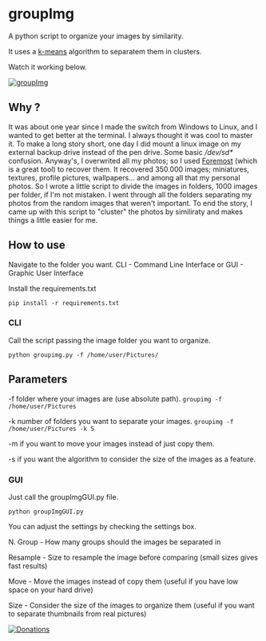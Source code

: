 # groupImg

A python script to organize your images by similarity.

It uses a [k-means](https://en.wikipedia.org/wiki/K-means_clustering) algorithm to separatem them in clusters.

Watch it working below.

[![groupImg](http://img.youtube.com/vi/M6ntIaynKCg/0.jpg)](http://www.youtube.com/watch?v=M6ntIaynKCg)

## Why ?

It was about one year since I made the switch from Windows to Linux, and I wanted to get better at the terminal. I always thought it was cool to master it. To make a long story short, one day I did mount a linux image on my external backup drive instead of the pen drive. Some basic */dev/sd\** confusion. Anyway's, I overwrited all my photos; so I used [Foremost](https://en.wikipedia.org/wiki/Foremost_(software)) (which is a great tool) to recover them. It recovered 350.000 images; miniatures, textures, profile pictures, wallpapers... and among all that my personal photos. So I wrote a little script to divide the images in folders, 1000 images per folder, if I'm not mistaken. I went through all the folders separating my photos from the random images that weren't important. To end the story, I came up with this script to "cluster" the photos by similiraty and makes things a little easier for me.

## How to use

Navigate to the folder you want. CLI - Command Line Interface or GUI - Graphic User Interface

Install the requirements.txt

```
pip install -r requirements.txt
```

### CLI

Call the script passing the image folder you want to organize.

```
python groupimg.py -f /home/user/Pictures/
```

## Parameters

\-f folder where your images are (use absolute path).
```groupimg -f /home/user/Pictures```

\-k number of folders you want to separate your images. 
```groupimg -f /home/user/Pictures -k 5```

\-m if you want to move your images instead of just copy them.

\-s if you want the algorithm to consider the size of the images as a feature.

### GUI

Just call the groupImgGUI.py file.

```
python groupImgGUI.py
```
You can adjust the settings by checking the settings box.

N. Group - How many groups should the images be separated in

Resample - Size to resample the image before comparing (small sizes gives fast results)

Move - Move the images instead of copy them (useful if you have low space on your hard drive)

Size - Consider the size of the images to organize them (useful if you want to separate thumbnails from real pictures)

[![Donations](https://www.paypalobjects.com/en_US/i/btn/btn_donateCC_LG.gif)](https://www.paypal.com/cgi-bin/webscr?cmd=_donations&business=victorqribeiro%40gmail%2ecom&lc=BR&item_name=Victor%20Ribeiro&item_number=donation&currency_code=USD&bn=PP%2dDonationsBF%3abtn_donateCC_LG%2egif%3aNonHosted)

